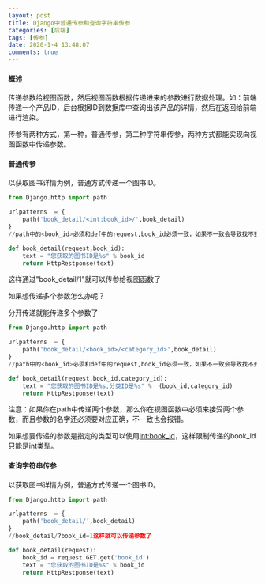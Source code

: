 ```yaml
---
layout: post
title: Django中普通传参和查询字符串传参
categories: [后端]
tags: [传参]
date: 2020-1-4 13:48:07
comments: true
---
```



#### 概述

传递参数给视图函数，然后视图函数根据传递进来的参数进行数据处理。如：前端传递一个产品ID，后台根据ID到数据库中查询出该产品的详情，然后在返回给前端进行渲染。

传参有两种方式，第一种，普通传参，第二种字符串传参，两种方式都能实现向视图函数中传递参数。

#### 普通传参

以获取图书详情为例，普通方式传递一个图书ID。

```python
from Django.http import path

urlpatterns  = {
    path('book_detail/<int:book_id>/',book_detail)
}
//path中的<book_id>必须和def中的request,book_id必须一致，如果不一致会导致找不到

def book_detail(request,book_id):
    text = "您获取的图书ID是%s" % book_id
    return HttpRestponse(text)
```

这样通过"book_detail/1"就可以传参给视图函数了

如果想传递多个参数怎么办呢？

分开传递就能传递多个参数了
```python
from Django.http import path

urlpatterns  = {
    path('book_detail/<book_id>/<category_id>',book_detail)
}
//path中的<book_id>必须和def中的request,book_id必须一致，如果不一致会导致找不到

def book_detail(request,book_id,category_id):
    text = "您获取的图书ID是%s,分类ID是%s" %  (book_id,category_id)
    return HttpRestponse(text)
```

注意：如果你在path中传递两个参数，那么你在视图函数中必须来接受两个参数，而且参数的名字还必须要对应正确，不一致也会报错。

如果想要传递的参数是指定的类型可以使用<int:book_id>，这样限制传递的book_id只能是int类型。


#### 查询字符串传参

以获取图书详情为例，普通方式传递一个图书ID。

```python
from Django.http import path

urlpatterns  = {
    path('book_detail/',book_detail)
}
//book_detail/?book_id=1这样就可以传递参数了

def book_detail(request):
    book_id = request.GET.get('book_id')
    text = "您获取的图书ID是%s" % book_id
    return HttpRestponse(text)
```


